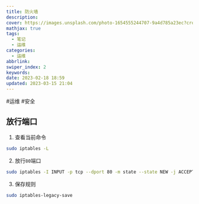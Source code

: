 ```yaml
---
title: 防火墙
description: 
cover: https://images.unsplash.com/photo-1654555244707-9a4d785a23ec?crop=entropy&cs=tinysrgb&fm=jpg&ixid=MnwzNjM5Nzd8MHwxfHJhbmRvbXx8fHx8fHx8fDE2Nzg4ODU0NzM&ixlib=rb-4.0.3&q=80&w=1920&h=1080
mathjax: true
tags:
  - 笔记
  - 运维
categories:
  - 运维
abbrlink: 
swiper_index: 2
keywords: 
date: 2023-02-18 18:59
updated: 2023-03-15 21:04
---
```




#运维 #安全

## 放行端口

1. 查看当前命令

```bash
sudo iptables -L
```

2. 放行`80`端口

```bash
sudo iptables -I INPUT -p tcp --dport 80 -m state --state NEW -j ACCEPT
```

3. 保存规则

```bash
sudo iptables-legacy-save
```

